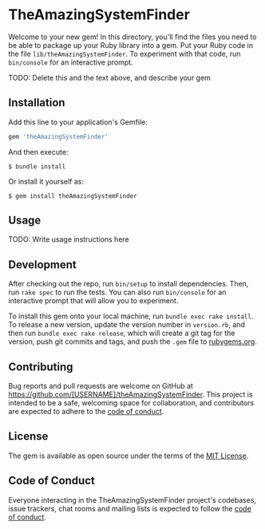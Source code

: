 # TheAmazingSystemFinder

Welcome to your new gem! In this directory, you'll find the files you need to be able to package up your Ruby library into a gem. Put your Ruby code in the file `lib/theAmazingSystemFinder`. To experiment with that code, run `bin/console` for an interactive prompt.

TODO: Delete this and the text above, and describe your gem

## Installation

Add this line to your application's Gemfile:

```ruby
gem 'theAmazingSystemFinder'
```

And then execute:

    $ bundle install

Or install it yourself as:

    $ gem install theAmazingSystemFinder

## Usage

TODO: Write usage instructions here

## Development

After checking out the repo, run `bin/setup` to install dependencies. Then, run `rake spec` to run the tests. You can also run `bin/console` for an interactive prompt that will allow you to experiment.

To install this gem onto your local machine, run `bundle exec rake install`. To release a new version, update the version number in `version.rb`, and then run `bundle exec rake release`, which will create a git tag for the version, push git commits and tags, and push the `.gem` file to [rubygems.org](https://rubygems.org).

## Contributing

Bug reports and pull requests are welcome on GitHub at https://github.com/[USERNAME]/theAmazingSystemFinder. This project is intended to be a safe, welcoming space for collaboration, and contributors are expected to adhere to the [code of conduct](https://github.com/[USERNAME]/theAmazingSystemFinder/blob/master/CODE_OF_CONDUCT.md).


## License

The gem is available as open source under the terms of the [MIT License](https://opensource.org/licenses/MIT).

## Code of Conduct

Everyone interacting in the TheAmazingSystemFinder project's codebases, issue trackers, chat rooms and mailing lists is expected to follow the [code of conduct](https://github.com/[USERNAME]/theAmazingSystemFinder/blob/master/CODE_OF_CONDUCT.md).
